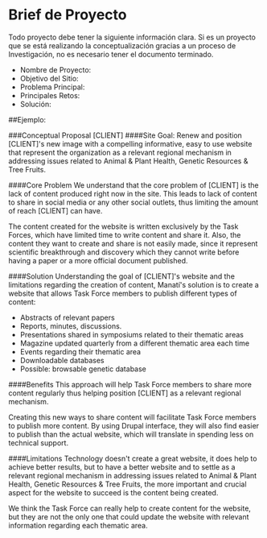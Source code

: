# Brief de Proyecto

Todo proyecto debe tener la siguiente información clara. Si es un proyecto que se está realizando la conceptualización gracias a un proceso de Investigación, no es necesario tener el documento terminado. 

* Nombre de Proyecto:
* Objetivo del Sitio: 
* Problema Principal:
* Principales Retos:
* Solución:
	
##Ejemplo:

###Conceptual Proposal [CLIENT]
####Site Goal:
Renew and position [CLIENT]'s new image with a compelling informative, easy to use website that represent the organization as a relevant regional mechanism in addressing issues related to Animal & Plant Health, Genetic Resources & Tree Fruits.

####Core Problem
We understand that the core problem of [CLIENT] is the lack of content produced right now in the site. This leads to lack of content to share in social media or any other social outlets, thus limiting the amount of reach [CLIENT] can have.

The content created for the website is written exclusively by the Task Forces, which have limited time to write content and share it. Also, the content they want to create and share is not easily made, since it represent scientific breakthrough and discovery which they cannot write before having a paper or a more official document published.

####Solution
Understanding the goal of [CLIENT]'s website and the limitations regarding the creation of content, Manatí's solution is to create a website that allows Task Force members to publish different types of content:

* Abstracts of relevant papers
* Reports, minutes, discussions.
* Presentations shared in symposiums related to their thematic areas
* Magazine updated quarterly from a different thematic area each time
* Events regarding their thematic area
* Downloadable databases
* Possible: browsable genetic database

####Benefits
This approach will help Task Force members to share more content regularly thus helping position [CLIENT] as a relevant regional mechanism.

Creating this new ways to share content will facilitate Task Force members to publish more content. By using Drupal interface, they will also find easier to publish than the actual website, which will translate in spending less on technical support.

####Limitations
Technology doesn't create a great website, it does help to achieve better results, but to have a better website and to settle as a relevant regional mechanism in addressing issues related to Animal & Plant Health, Genetic Resources & Tree Fruits, the more important and crucial aspect for the website to succeed is the content being created. 

We think the Task Force can really help to create content for the website, but they are not the only one that could update the website with relevant information regarding each thematic area. 
